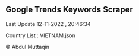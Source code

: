 

## Google Trends Keywords Scraper 
 
Last Update 12-11-2022 , 20:46:34

Country List :
VIETNAM.json



© Abdul Muttaqin 
